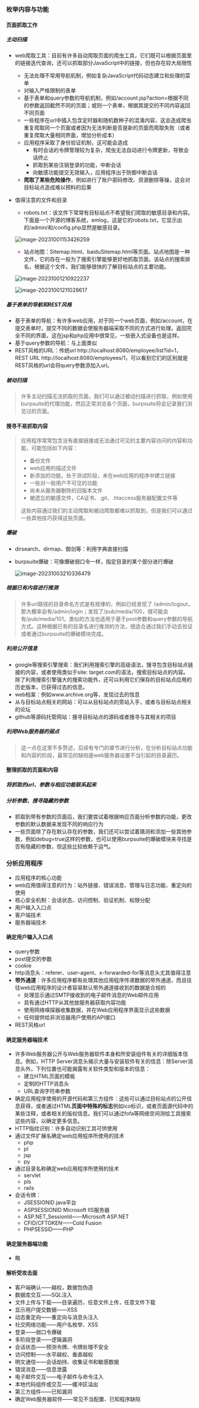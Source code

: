 ### 枚举内容与功能

#### 页面抓取工作

##### 主动扫描

* web爬取工具：目前有许多自动爬取页面的爬虫工具，它们既可以根据页面里的链接迭代查询，还可以抓取部分JavaScript中的链接，但也存在较大局限性
  
  * 无法处理不常用导航机制，例如复杂JavaScript代码动态建立和处理的菜单
  * 对输入严格限制的表单
  * 基于表单和query参数的导航机制，例如/account.jsp?action=根据不同的参数返回截然不同的页面；或则一个表单，根据其提交的不同内容返回不同页面
  * 一些程序在url中插入包含定时器和随机数种子的混淆内容，这会造成爬虫重复爬取同一个页面或者因为无法判断是否是新的页面而爬取失败（或者重复爬取大量相同界面，增加分析成本）
  * 应用程序采取了身份验证机制，这可能会造成
    * 有时会话的令牌管理较为复杂，爬虫无法自动进行令牌更新，导致会话终止
    * 抓取到某些注销登录的功能，中断会话
    * 向敏感功能提交无效输入，应用程序出于防御中断会话
  * **爬取了某些危险操作**，例如进行了账户密码修改、资源删除等操，这会对目标站点造成难以预料的后果

* 值得注意的文件和目录
  
  * robots.txt：该文件下常常有目标站点不希望我们爬取的敏感目录和内容。下面是一个开源的博客系统，emlog，这是它的robots.txt，它显示出的/admin/和/config.php显然是敏感目录。
  
  ![image-20231001153426259](.\images\image-20231001153426259.png)
  
  * 站点地图：Sitemap.html、baiduSitemap.html等页面。站点地图是一种文件，它的存在一般为了搜索引擎能够更好地抓取页面，该站点的搜索排名，根据这个文件，我们能够很快的了解目标站点的主要功能。
  
  ![image-20231001210922237](.\images\image-20231001210922237.png)
  
  ![image-20231001211028617](.\images\image-20231001211028617.png)

##### 基于表单的导航和REST风格

* 基于表单的导航：有许多web应用，对于同一个web页面，例如/account，在提交表单时，提交不同的数据会使服务器端采取不同的方式进行处理，返回完全不同的界面，这在jsp和php应用中很常见，一些嵌入式设备也是这样。
* 基于query参数的导航：与上面类似
* REST风格的URL：传统url http://localhost:8080/employee/list?id=1，REST URL http://localhost:8080/employees/1，可以看到它们的区别就是REST风格的url会将query参数添加入url。

##### 被动扫描

> 许多主动扫描无法抓取的页面，我们可以通过被动扫描进行抓取，例如使用burpsuite的代理功能，然后正常浏览各个页面，burpsuite将会记录我们浏览过的页面。

#### 搜寻不易抓取内容

> 应用程序常常包含没有直接链接或无法通过可见的主要内容访问的内容和功能，可能包括如下内容：
> 
> * 备份文件
> * web应用的描述文件
> * 新添加的功能，处于测试阶段，未在web应用的程序中建立链接
> * 一些对一般用户不可见的功能
> * 尚未从服务器删除的旧版本文件
> * 被遗忘的敏感文件，CA证书、.git、.htaccess服务器配置文件等
> 
> 这些内容通过我们的主动爬取和被动爬取都难以抓取到，但是我们可以通过一些其他技巧获得这些页面。

##### 爆破

* dirsearch、dirmap、御剑等：利用字典直接扫描

* burpsuite爆破：可像爆破弱口令一样，指定目录的某个部分进行爆破
  
  ![image-20231003210336479](.\images\image-20231003210336479.png)

##### 根据已有内容进行推测

> 许多url路径的目录命名方式是有规律的，例如已经发现了 /admin/logout，那大概率会有/admin/login；发现了/pub/media/100，很可能会有/pub/media/101，类似的方法也适用于基于post参数和query参数的导航方式。这种根据已有的目录名进行推测的方法，很适合通过我们手动去验证或者通过burpsuite的爆破模块完成。

##### 利用公开信息

* google等搜索引擎搜索：我们利用搜索引擎的高级语法，搜寻包含目标站点链接的内容，或者使用类似于site: target.com的语法，搜索目标站点的内容。除了利用搜索引擎强大的搜索功能外，还可以利用它们保存的目标站点应用的历史版本，已获得过去的信息。
* web档案：例如www.archive.org等，发现过去的信息
* 从与目标站点相关的网站：可以从目标站点的旁站入手，或者与目标站点相关的论坛
* github等源码托管网站：搜寻目标站点的源码或者搜寻与其相关的项目

##### 利用Web服务器的弱点

> 这一点在这里不多赘述，后续有专门的章节进行分析，在分析目标站点功能和内容的阶段，最常见的缺陷是web服务器设置不当引起的目录遍历。

#### 整理抓取的页面和内容

##### 将抓取的url、参数与相应功能联系起来

##### 分析参数、搜寻隐藏的参数

* 抓取到带有参数的页面后，我们要尝试着根据响应页面分析参数的功能，更改参数的默认数据来发现不同的响应行为
* 一些页面除了存在默认存在的参数，我们还可以尝试着猜测和添加一些其他参数，例如debug=true这样的参数，也可以使用burpsuite的爆破模块来寻找是否有隐藏的参数，但这些比较依赖于运气。

### 分析应用程序

* 应用程序的核心功能
* web应用值得注意的行为：站外链接、错误消息、管理与日志功能、重定向的使用
* 核心安全机制：会话状态、访问控制、验证机制、权限分配
* 用户输入入口点
* 客户端技术
* 服务器端技术

#### 确定用户输入入口点

* query参数
* post提交的参数
* cookie
* http消息头：referer、user-agent、x-forwarded-for等消息头尤其值得注意
* **带外通道**：许多应用程序都有处理其他应用程序传递数据的带外通道，而且往往web应用程序的设计者容易默认带外通道接收到的数据是合规的
  * 处理显示通过SMTP接收到的电子邮件消息的Web邮件应用
  * 具有通过HTTP从其他放服务器获取内容功能
  * 使用网络嗅探器收集数据，并在Web应用程序界面显示这些数据
  * 任何提供给非浏览器用户使用的API接口
* REST风格url

#### 确定服务器端技术

* 许多Web服务器公开与Web服务器软件本身和所安装组件有关的详细版本信息。例如，HTTP Server消息头揭示大量与安装软件有关的信息：除Server消息头外，下列位置也可能揭露有关软件类型和版本的信息：
  * 建立HTML页面的模板
  * 定制的HTTP消息头
  * URL查询字符串参数
* 确定应用程序使用的开源代码和第三方组件：这些可以通过目标站点的公开信息获得，或者通过HTML**页面中特殊的标志**例如ico标识，或者页面源代码中的某些注释，或者相关的版权信息。我们可以通过fofa等网络空间测绘工具搜索这些内容，以确定更多信息。
* HTTP指纹识别：许多自动识别工具可供使用
* 通过文件扩展名确定web应用程序所使用的技术
  * php
  * pl
  * jsp
  * py
* 通过目录名称确定web应用程序所使用的技术
  * servlet
  * pls
  * rails
* 会话令牌：
  * JSESSIONID java平台
  * ASPSESSIONID Microsoft IIS服务器
  * ASP.NET_SessionId——Microsoft ASP.NET 
  * CFID/CFTOKEN——Cold Fusion
  * PHPSESSID——PHP

#### 确定服务器端功能

* 略

#### 解析受攻击面

* 客户端确认——越权，数据包伪造
* 数据库交互——SQL注入
* 文件上传与下载——目录遍历，任意文件上传，任意文件下载
* 显示用户提交数据——XSS
* 动态重定向——重定向与消息头注入
* 社交网络功能——用户名枚举、XSS
* 登录——弱口令爆破
* 多阶段登录——逻辑漏洞
* 会话状态——预测令牌、令牌处理不安全
* 访问控制——水平越权、垂直越权
* 明文通信——会话劫持、收集证书和敏感数据
* 错误消息——信息泄露
* 电子邮件交互——电子邮件与命令注入
* 本地代码组件或交互——缓冲区溢出
* 第三方组件——已知漏洞
* 确定Web服务器软件——常见不当配置、已知程序缺陷
